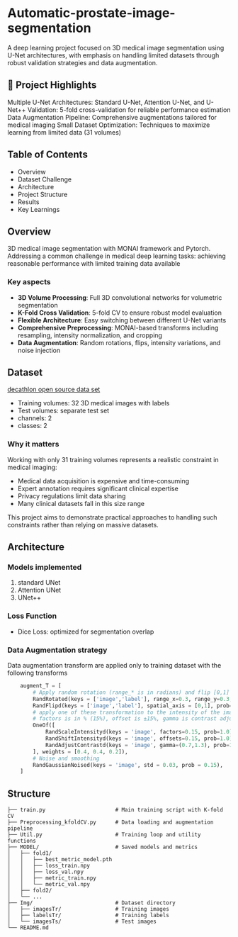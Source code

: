 # Automatic-prostate-image-segmentation
A deep learning project focused on 3D medical image segmentation using U-Net architectures, with emphasis on handling limited datasets through robust validation strategies and data augmentation.


## 🎯 Project Highlights
Multiple U-Net Architectures: Standard U-Net, Attention U-Net, and U-Net++
Validation: 5-fold cross-validation for reliable performance estimation
Data Augmentation Pipeline: Comprehensive augmentations tailored for medical imaging
Small Dataset Optimization: Techniques to maximize learning from limited data (31 volumes)

## Table of Contents
* Overview
* Dataset Challenge
* Architecture
* Project Structure
* Results
* Key Learnings

## Overview
3D medical image segmentation with MONAI framework and Pytorch. Addressing a common challenge in medical deep learning tasks: achieving reasonable performance with limited training data available

### Key aspects
* **3D Volume Processing**: Full 3D convolutional networks for volumetric segmentation
* **K-Fold Cross Validation**: 5-fold CV to ensure robust model evaluation
* **Flexible Architecture**: Easy switching between different U-Net variants
* **Comprehensive Preprocessing**: MONAI-based transforms including resampling, intensity normalization, and cropping
* **Data Augmentation**: Random rotations, flips, intensity variations, and noise injection

## Dataset
[decathlon open source data set](http://medicaldecathlon.com/)
* Training volumes: 32 3D medical images with labels
* Test volumes: separate test set
* channels: 2
* classes: 2
### Why it matters
Working with only 31 training volumes represents a realistic constraint in medical imaging:

* Medical data acquisition is expensive and time-consuming
* Expert annotation requires significant clinical expertise
* Privacy regulations limit data sharing
* Many clinical datasets fall in this size range

This project aims to demonstrate practical approaches to handling such constraints rather than relying on massive datasets.
## Architecture
### Models implemented
1. standard UNet
2. Attention UNet
3. UNet++
### Loss Function
* Dice Loss: optimized for segmentation overlap

### Data Augmentation strategy
Data augmentation transform are applied only to training dataset with the following transforms
``` python
    augment_T = [
        # Apply random rotation (range_* is in radians) and flip [0,1] = flip along x and y axes
        RandRotated(keys = ['image','label'], range_x=0.3, range_y=0.3, range_z=0.1, prob=1.0, keep_size=True, mode = ('bilinear','nearest')),
        RandFlipd(keys = ['image','label'], spatial_axis = [0,1], prob=0.5),
        # apply one of these transformation to the intensity of the image,
        # factors is in % (15%), offset is ±15%, gamma is contrast adjustment
        OneOf([
            RandScaleIntensityd(keys = 'image', factors=0.15, prob=1.0),
            RandShiftIntensityd(keys = 'image', offsets=0.15, prob=1.0),
            RandAdjustContrastd(keys = 'image', gamma=(0.7,1.3), prob=1.0)
        ], weights = [0.4, 0.4, 0.2]),
        # Noise and smoothing
        RandGaussianNoised(keys = 'image', std = 0.03, prob = 0.15),
    ]
```
## Structure
```
├── train.py                      # Main training script with K-fold CV
├── Preprocessing_kfoldCV.py      # Data loading and augmentation pipeline
├── Util.py                       # Training loop and utility functions
├── MODEL/                        # Saved models and metrics
│   ├── fold1/
│   │   ├── best_metric_model.pth
│   │   ├── loss_train.npy
│   │   ├── loss_val.npy
│   │   ├── metric_train.npy
│   │   └── metric_val.npy
│   ├── fold2/
│   └── ...
├── Img/                          # Dataset directory
│   ├── imagesTr/                 # Training images
│   ├── labelsTr/                 # Training labels
│   └── imagesTs/                 # Test images
└── README.md
```
